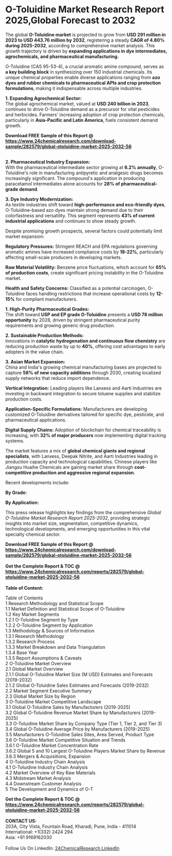 <h1>O-Toluidine Market Research Report 2025,Global Forecast to 2032</h1><p>The global <strong>O-Toluidine market</strong> is projected to grow from <strong>USD 291 million in 2023 to USD 443.76 million by 2032</strong>, registering a steady <strong>CAGR of 4.80% during 2025-2032</strong>, according to comprehensive market analysis. This growth trajectory is driven by <strong>expanding applications in dye intermediates, agrochemicals, and pharmaceutical manufacturing.</strong></p><p>O-Toluidine (CAS 95-53-4), a crucial aromatic amine compound, serves as <strong>a key building block</strong> in synthesizing over 150 industrial chemicals. Its unique chemical properties enable diverse applications ranging from <strong>azo dyes and rubber chemicals to pharmaceutical APIs and crop protection formulations</strong>, making it indispensable across multiple industries.</p><p><strong>1. Expanding Agrochemical Sector:</strong><br>
The global agrochemical market, valued at <strong>USD 240 billion in 2023</strong>, continues to drive O-Toluidine demand as a precursor for vital pesticides and herbicides. Farmers' increasing adoption of crop protection chemicals, particularly in <strong>Asia-Pacific and Latin America</strong>, fuels consistent demand growth.</p><div><b>Download FREE Sample of this Report @ 
            <a href="https://www.24chemicalresearch.com/download-sample/282579/global-otoluidine-market-2025-2032-56">
            https://www.24chemicalresearch.com/download-sample/282579/global-otoluidine-market-2025-2032-56</a></b></div><br><p><strong>2. Pharmaceutical Industry Expansion:</strong><br>
With the pharmaceutical intermediate sector growing at <strong>6.2% annually</strong>, O-Toluidine's role in manufacturing antipyretic and analgesic drugs becomes increasingly significant. The compound's application in producing paracetamol intermediates alone accounts for <strong>28% of pharmaceutical-grade demand</strong>.</p><p><strong>3. Dye Industry Modernization:</strong><br>
As textile industries shift toward <strong>high-performance and eco-friendly dyes</strong>, O-Toluidine-based azo dyes maintain strong demand due to their colorfastness and versatility. This segment represents <strong>43% of current industrial applications</strong> and continues to show steady growth.</p><p>Despite promising growth prospects, several factors could potentially limit market expansion:</p><p><strong>Regulatory Pressures:</strong> Stringent REACH and EPA regulations governing aromatic amines have increased compliance costs by <strong>18-22%</strong>, particularly affecting small-scale producers in developing markets.</p><p><strong>Raw Material Volatility:</strong> Benzene price fluctuations, which account for <strong>65% of production costs</strong>, create significant pricing instability in the O-Toluidine market.</p><p><strong>Health and Safety Concerns:</strong> Classified as a potential carcinogen, O-Toluidine faces handling restrictions that increase operational costs by <strong>12-15%</strong> for compliant manufacturers.</p><p><strong>1. High-Purity Pharmaceutical Grades:</strong><br>
The shift toward <strong>USP and EP grade O-Toluidine</strong> presents a <strong>USD 78 million opportunity</strong> by 2028, driven by stringent pharmaceutical purity requirements and growing generic drug production.</p><p><strong>2. Sustainable Production Methods:</strong><br>
Innovations in <strong>catalytic hydrogenation and continuous flow chemistry</strong> are reducing production waste by up to <strong>40%</strong>, offering cost advantages to early adopters in the value chain.</p><p><strong>3. Asian Market Expansion:</strong><br>
China and India's growing chemical manufacturing bases are projected to capture <strong>58% of new capacity additions</strong> through 2030, creating localized supply networks that reduce import dependence.</p><p><strong>Vertical Integration:</strong> Leading players like Lanxess and Aarti Industries are investing in backward integration to secure toluene supplies and stabilize production costs.</p><p><strong>Application-Specific Formulations:</strong> Manufacturers are developing customized O-Toluidine derivatives tailored for specific dye, pesticide, and pharmaceutical applications.</p><p><strong>Digital Supply Chains:</strong> Adoption of blockchain for chemical traceability is increasing, with <strong>32% of major producers</strong> now implementing digital tracking systems.</p><p>The market features a mix of <strong>global chemical giants and regional specialists</strong>, with Lanxess, Deepak Nitrite, and Aarti Industries leading in production capacity and technological capabilities. Chinese players like Jiangsu Huaihe Chemicals are gaining market share through <strong>cost-competitive production and aggressive regional expansion</strong>.</p><p>Recent developments include:</p><p><strong>By Grade:</strong></p><p><strong>By Application:</strong></p><p>This press release highlights key findings from the comprehensive <em>Global O-Toluidine Market Research Report 2025-2032</em>, providing strategic insights into market size, segmentation, competitive dynamics, technological developments, and emerging opportunities in this vital specialty chemical sector.</p><div><b>Download FREE Sample of this Report @ 
            <a href="https://www.24chemicalresearch.com/download-sample/282579/global-otoluidine-market-2025-2032-56">
            https://www.24chemicalresearch.com/download-sample/282579/global-otoluidine-market-2025-2032-56</a></b></div><br><div><b>Get the Complete Report & TOC @ 
            <a href="https://www.24chemicalresearch.com/reports/282579/global-otoluidine-market-2025-2032-56">
            https://www.24chemicalresearch.com/reports/282579/global-otoluidine-market-2025-2032-56</a></b></div><br>
            <b>Table of Content:</b><p>Table of Contents<br />
1 Research Methodology and Statistical Scope<br />
1.1 Market Definition and Statistical Scope of O-Toluidine<br />
1.2 Key Market Segments<br />
1.2.1 O-Toluidine Segment by Type<br />
1.2.2 O-Toluidine Segment by Application<br />
1.3 Methodology & Sources of Information<br />
1.3.1 Research Methodology<br />
1.3.2 Research Process<br />
1.3.3 Market Breakdown and Data Triangulation<br />
1.3.4 Base Year<br />
1.3.5 Report Assumptions & Caveats<br />
2 O-Toluidine Market Overview<br />
2.1 Global Market Overview<br />
2.1.1 Global O-Toluidine Market Size (M USD) Estimates and Forecasts (2019-2032)<br />
2.1.2 Global O-Toluidine Sales Estimates and Forecasts (2019-2032)<br />
2.2 Market Segment Executive Summary<br />
2.3 Global Market Size by Region<br />
3 O-Toluidine Market Competitive Landscape<br />
3.1 Global O-Toluidine Sales by Manufacturers (2019-2025)<br />
3.2 Global O-Toluidine Revenue Market Share by Manufacturers (2019-2025)<br />
3.3 O-Toluidine Market Share by Company Type (Tier 1, Tier 2, and Tier 3)<br />
3.4 Global O-Toluidine Average Price by Manufacturers (2019-2025)<br />
3.5 Manufacturers O-Toluidine Sales Sites, Area Served, Product Type<br />
3.6 O-Toluidine Market Competitive Situation and Trends<br />
3.6.1 O-Toluidine Market Concentration Rate<br />
3.6.2 Global 5 and 10 Largest O-Toluidine Players Market Share by Revenue<br />
3.6.3 Mergers & Acquisitions, Expansion<br />
4 O-Toluidine Industry Chain Analysis<br />
4.1 O-Toluidine Industry Chain Analysis<br />
4.2 Market Overview of Key Raw Materials<br />
4.3 Midstream Market Analysis<br />
4.4 Downstream Customer Analysis<br />
5 The Development and Dynamics of O-T</p><div><b>Get the Complete Report & TOC @ 
            <a href="https://www.24chemicalresearch.com/reports/282579/global-otoluidine-market-2025-2032-56">
            https://www.24chemicalresearch.com/reports/282579/global-otoluidine-market-2025-2032-56</a></b></div><br><b>CONTACT US:</b><br>
            203A, City Vista, Fountain Road, Kharadi, Pune, India - 411014<br>
            International: +1(332) 2424 294<br>
            Asia: +91 9169162030 <br><br>
            Follow Us On LinkedIn: <a href="https://www.linkedin.com/company/24chemicalresearch/">24ChemicalResearch LinkedIn</a>